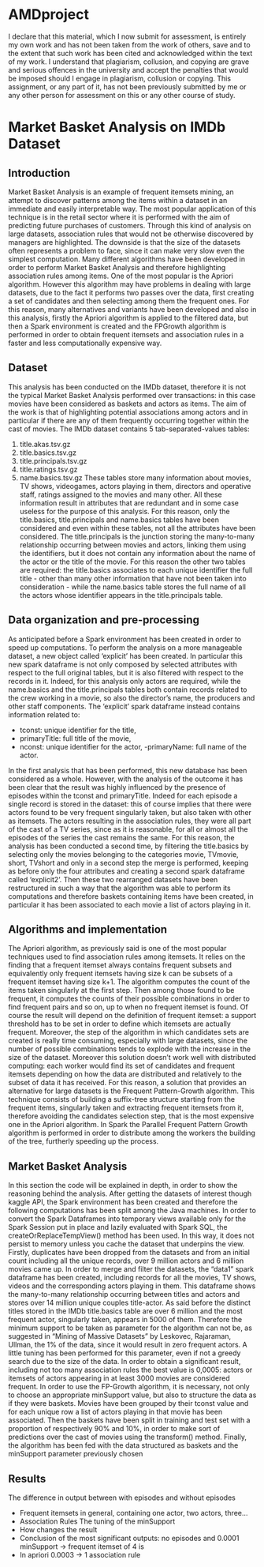 # AMDproject
I declare that this material, which I now submit for assessment, is entirely my own work and has not been taken from the work of others, save and to the extent that such work has been cited and acknowledged within the text of my work. I understand that plagiarism, collusion, and copying are grave and serious offences in the university and accept the penalties that would be imposed should I engage in plagiarism, collusion or copying. This assignment, or any part of it, has not been previously submitted by me or any other person for assessment on this or any other course of study.

# Market Basket Analysis on IMDb Dataset

## Introduction
Market Basket Analysis is an example of frequent itemsets mining, an attempt to discover patterns among the items within a dataset in an immediate and easily interpretable way. The most popular application of this technique is in the retail sector where it is performed with the aim of predicting future purchases of customers.
Through this kind of analysis on large datasets, association rules that would not be otherwise discovered by managers are highlighted. The downside is that the size of the datasets often represents a problem to face, since it can make very slow even the simplest computation.
Many different algorithms have been developed in order to perform Market Basket Analysis and therefore highlighting association rules among items. 
One of the most popular is the Apriori algorithm. However this algorithm may have problems in dealing with large datasets, due to the fact it performs two passes over the data, first creating a set of candidates and then selecting among them the frequent ones. 
For this reason, many alternatives and variants have been developed and also in this analysis, firstly the Apriori algorithm is applied to the filtered data, but then a Spark environment is created and the FPGrowth algorithm is performed in order to obtain frequent itemsets and association rules in a faster and less computationally expensive way.

## Dataset
This analysis has been conducted on the IMDb dataset, therefore it is not the typical Market Basket Analysis performed over transactions: in this case movies have been considered as baskets and actors as items. The aim of the work is that of highlighting potential associations among actors and in particular if there are any of them frequently occurring together within the cast of movies. 
The IMDb dataset contains 5 tab-separated-values tables:
1.	title.akas.tsv.gz
2.	title.basics.tsv.gz
3.	title.principals.tsv.gz
4.	title.ratings.tsv.gz
5.	name.basics.tsv.gz
These tables store many information about movies, TV shows, videogames, actors playing in them, directors and operative staff, ratings assigned to the movies and many other. 
All these information result in attributes that are redundant and in some case useless for the purpose of this analysis. For this reason, only the title.basics, title.principals and name.basics tables have been considered and even within these tables, not all the attributes have been considered. The title.principals is the junction storing the many-to-many relationship occurring between movies and actors, linking them using the identifiers, but it does not contain any information about the name of the actor or the title of the movie. For this reason the other two tables are required: the title.basics associates to each unique identifier the full title - other than many other information that have not been taken into consideration - while the name.basics table stores the full name of all the actors whose identifier appears in the title.principals table.

## Data organization and pre-processing
As anticipated before a Spark environment has been created in order to speed up computations.
To perform the analysis on a more manageable dataset, a new object called ‘explicit’ has been created. In particular this new spark dataframe is not only composed by selected attributes with respect to the full original tables, but it is also filtered with respect to the records in it. Indeed, for this analysis only actors are required, while the name.basics and the title.principals tables both contain records related to the crew working in a movie, so also the director’s name, the producers and other staff components.
The ‘explicit’ spark dataframe instead contains information related to:
- tconst: unique identifier for the title,
- primaryTitle: full title of the movie,
- nconst: unique identifier for the actor,
-primaryName: full name of the actor.

In the first analysis that has been performed, this new database has been considered as a whole. However, with the analysis of the outcome it has been clear that the result was highly influenced by the presence of episodes within the tconst and primaryTitle. Indeed for each episode a single record is stored in the dataset: this of course implies that there were actors found to be very frequent singularly taken, but also taken with other as itemsets. The actors resulting in the association rules, they were all part of the cast of a TV series, since as it is reasonable, for all or almost all the episodes of the series the cast remains the same.
For this reason, the analysis has been conducted a second time, by filtering the title.basics by selecting only the movies belonging to the categories movie, TVmovie, short, TVshort and only in a second step the merge is performed, keeping as before only the four attributes and creating a second spark dataframe called ‘explicit2’.
Then these two rearranged datasets have been restructured in such a way that the algorithm was able to perform its computations and therefore baskets containing items have been created, in particular it has been associated to each movie a list of actors playing in it.

## Algorithms and implementation
The Apriori algorithm, as previously said is one of the most popular techniques used to find association rules among itemsets. 
It relies on the finding that a frequent itemset always contains frequent subsets and equivalently only frequent itemsets having size k can be subsets of a frequent itemset having size k+1.
The algorithm computes the count of the items taken singularly at the first step. Then among those found to be frequent, it computes the counts of their possible combinations in order to find frequent pairs and so on, up to when no frequent itemset is found. 
Of course the result will depend on the definition of frequent itemset: a support threshold has to be set in order to define which itemsets are actually frequent. Moreover, the step of the algorithm in which candidates sets are created is really time consuming, especially with large datasets, since the number of possible combinations tends to explode with the increase in the size of the dataset.
Moreover this solution doesn’t work well with distributed computing: each worker would find its set of candidates and frequent itemsets depending on how the data are distributed and relatively to the subset of data it has received.
For this reason, a solution that provides an alternative for large datasets is the Frequent Pattern-Growth algorithm.
This technique consists of building a suffix-tree structure starting from the frequent items, singularly taken and extracting frequent itemsets from it, therefore avoiding the candidates selection step, that is the most expensive one in the Apriori algorithm. In Spark the Parallel Frequent Pattern Growth algorithm is performed in order to distribute among the workers the building of the tree, furtherly speeding up the process.

## Market Basket Analysis
In this section the code will be explained in depth, in order to show the reasoning behind the analysis. 
After getting the datasets of interest though kaggle API, the Spark environment has been created and therefore the following computations has been split among the Java machines.
In order to convert the Spark Dataframes into temporary views available only for the Spark Session put in place and lazily evaluated with Spark SQL, the createOrReplaceTempView() method has been used. In this way, it does not persist to memory unless you cache the dataset that underpins the view.
Firstly, duplicates have been dropped from the datasets and from an initial count including all the unique records, over 9 million actors and 6 million movies came up. 
In order to merge and filter the datasets, the “data1”  spark dataframe has been created, including records for all the movies, TV shows, videos and the corresponding actors playing in them. This dataframe shows the many-to-many relationship occurring between titles and actors and stores over 14 million unique couples title-actor.
As said before the distinct titles stored in the IMDb title.basics table are over 6 million and the most frequent actor, singularly taken, appears in 5000 of them. Therefore the minimum support to be taken as parameter for the algorithm can not be, as suggested in “Mining of Massive Datasets” by Leskovec, Rajaraman, Ullman, the 1% of the data, since it would result in zero frequent actors.
A little tuning has been performed for this parameter, even if not a greedy search due to the size of the data. In order to obtain a significant result, including not too many association rules the best value is 0,0005: actors or itemsets of actors appearing in at least 3000 movies are considered frequent.
In order to use the FP-Growth algorithm, it is necessary, not only to choose an appropriate minSupport value, but also to structure the data as if they were baskets. Movies have been grouped by their tconst value and for each unique row a list of actors playing in that movie has been associated.
Then the baskets have been split in training and test set with a proportion of respectively 90% and 10%, in order to make sort of predictions over the cast of movies using the transform() method.
Finally, the algorithm has been fed with the data structured as baskets and the minSupport parameter previously chosen


## Results
The difference in output between with episodes and without episodes
-	Frequent itemsets in general, containing one actor, two actors, three…
-	Association Rules
The tuning of the minSupport
-	How changes the result
-	Conclusion of the most significant outputs: no episodes and 0.0001 minSupport -> frequent itemset of 4 is 
-	In apriori 0.0003 -> 1 association rule

